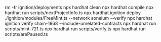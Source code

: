 rm -fr ignition/deployments
npx hardhat clean
npx hardhat compile
npx hardhat run scripts/nextProjectInfo.ts
npx hardhat ignition deploy ./ignition/modules/FreeMint.ts --network soneium --verify
npx hardhat ignition verify chain-1868 --include-unrelated-contracts
npx hardhat run scripts/mint-721.ts
npx hardhat run scripts/verify.ts
npx hardhat run scripts/arePaused.ts